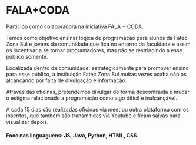 # FALA+CODA

Participo como colaboradora na iniciativa FALA + CODA.

Temos como objetivo ensinar lógica de programação para alunos da Fatec Zona Sul e jovens da comunidade que fica no entorno da faculdade e assim os incentivar a se tornar programadores, mas não se restringindo a esse público somente. 

Localizada dentro da comunidade, estrategicamente para promover ensino para esse público, a instituição Fatec Zona Sul muitas vezes acaba não os alcançando por falta de divulgação e informação. 

Através das oficinas, pretendemos divulgar de forma descontraida e mudar o estigma relacionado a programação como algo difícil e inalcançável.

A cada 15 dias são realizadas oficinas via meet ou outra plataforma com os inscritos, que também são transmitidas via Youtube e ficam salvas para visualizar depois.

#### Foco nas linguaguens: JS, Java, Python, HTML, CSS


